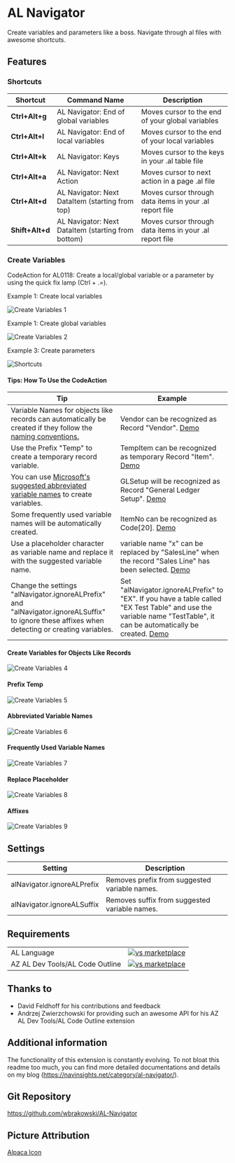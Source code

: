 # AL Navigator

Create variables and parameters like a boss. Navigate through al files with awesome shortcuts.

## Features

### Shortcuts

|Shortcut   |Command Name   |Description   |
|---|---|---|
|**Ctrl+Alt+g**   |AL Navigator: End of global variables  |Moves cursor to the end of your global variables   |
|**Ctrl+Alt+l**   |AL Navigator: End of local variables   |Moves cursor to the end of your local variables   |
|**Ctrl+Alt+k**   |AL Navigator: Keys  |Moves cursor to the keys in your .al table file    |
|**Ctrl+Alt+a**   |AL Navigator: Next Action   |Moves cursor to next action in a page .al file   |
|**Ctrl+Alt+d**   |AL Navigator: Next DataItem (starting from top)  |Moves cursor through data items in your .al report file    |
|**Shift+Alt+d**   |AL Navigator: Next DataItem (starting from bottom)   |Moves cursor through data items in your .al report file    |

### Create Variables

CodeAction for AL0118: Create a local/global variable or a parameter by using the quick fix lamp (Ctrl + .=).

Example 1: Create local variables

![Create Variables 1](resources/ALNavigator1.gif)

Example 1: Create global variables

![Create Variables 2](resources/ALNavigator2.gif)

Example 3: Create parameters

![Shortcuts](resources/ALNavigator_Shortcuts.png)

#### Tips: How To Use the CodeAction
|Tip   |Example   |
|---|---|
|Variable Names for objects like records can automatically be created if they follow the [naming conventions.](https://docs.microsoft.com/en-us/dynamics365/business-central/dev-itpro/compliance/apptest-bestpracticesforalcode#variable-and-field-naming "naming conventions.")   |Vendor can be recognized as Record "Vendor". [Demo](#create-variables-for-objects-like-records)   |
|Use the Prefix "Temp" to create a temporary record variable.   |TempItem can be recognized as temporary Record "Item". [Demo](#prefix-temp)   |
|You can use [Microsoft's suggested abbreviated variable names](https://community.dynamics.com/nav/w/designpatterns/162/suggested-abbreviations "Microsoft's suggested abbreviated variable names") to create variables.   |GLSetup will be recognized as Record "General Ledger Setup". [Demo](#abbreviated-variable-names)   |
|Some frequently used variable names will be automatically created.   |ItemNo can be recognized as Code[20]. [Demo](#frequently-used-variable-names)   |
|Use a placeholder character as variable name and replace it with the suggested variable name.   |variable name "x" can be replaced by "SalesLine" when the record "Sales Line" has been selected. [Demo](#replace-placeholder)   |
|Change the settings "alNavigator.ignoreALPrefix" and "alNavigator.ignoreALSuffix" to ignore these affixes when detecting or creating variables.   |   Set "alNavigator.ignoreALPrefix" to "EX". If you have a table called "EX Test Table" and use the variable name "TestTable", it can be automatically be created. [Demo](#affixes)   |

#### Create Variables for Objects Like Records
![Create Variables 4](resources/ALNavigator4.gif)

#### Prefix Temp
![Create Variables 5](resources/ALNavigator5.gif)

#### Abbreviated Variable Names
![Create Variables 6](resources/ALNavigator6.gif)

#### Frequently Used Variable Names
![Create Variables 7](resources/ALNavigator7.gif)

#### Replace Placeholder
![Create Variables 8](resources/ALNavigator8.gif)

#### Affixes
![Create Variables 9](resources/ALNavigator9.gif)

## Settings
|Setting   |Description|
|---|---|
|alNavigator.ignoreALPrefix   |Removes prefix from suggested variable names.   |
|alNavigator.ignoreALSuffix   |Removes suffix from suggested variable names.   |






## Requirements

|              |         |
|--------------|---------|
| AL Language               | [![vs marketplace](https://img.shields.io/vscode-marketplace/v/ms-dynamics-smb.al.svg?label=vs%20marketplace)](https://marketplace.visualstudio.com/items?itemName=ms-dynamics-smb.al) |
| AZ AL Dev Tools/AL Code Outline           | [![vs marketplace](https://img.shields.io/vscode-marketplace/v/andrzejzwierzchowski.al-code-outline.svg?label=vs%20marketplace)](https://marketplace.visualstudio.com/items?itemName=andrzejzwierzchowski.al-code-outline) |

## Thanks to
- David Feldhoff for his contributions and feedback
- Andrzej Zwierzchowski for providing such an awesome API for his AZ AL Dev Tools/AL Code Outline extension

## Additional information
The functionality of this extension is constantly evolving.
To not bloat this readme too much, you can find more detailed documentations and details on my blog (https://navinsights.net/category/al-navigator/).

## Git Repository

https://github.com/wbrakowski/AL-Navigator

## Picture Attribution
<a href="https://vectorified.com/alpaca-icon">Alpaca Icon</a>
